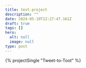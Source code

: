 ```yaml
---
title: test-project
description: ""
date: 2024-05-10T12:27:47.161Z
draft: true
tags: []
hero:
  alt: null
  image: null
type: post
---
```


{% projectSingle "Tweet-to-Toot" %}